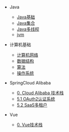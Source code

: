 
* Java
  * [Java基础](./docs/2.1面试题总结-Java基础.md)
  * [Java集合](./docs/2.2Java集合.md)
  * [Java多线程](./docs/2.3Java多线程.md)
  * [jvm](./docs/2.4jvm.md)

* 计算机基础
  * [计算机网络](./docs/3.1计算机网络.md)
  * [数据结构](./docs/3.2数据结构.md)
  * [算法](./docs/3.3算法.md)
  * [操作系统](./docs/3.4操作系统.md)

* SpringCloud Alibaba
  * [0. Cloud Alibaba 技术栈](./docs/cloud-alibaba/0-cloudalibaba.md)
  * [5.1 OAuth2认证系统](./docs/cloud-alibaba/5-1-oauth2.md)
  * [5.2 SaaS多租户](./docs/cloud-alibaba/5-2-tenant.md)

* Vue
  * [0. Vue技术栈](./docs/vue/0-vue.md)